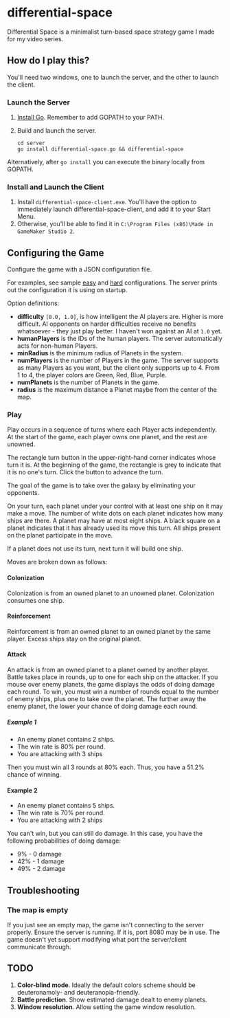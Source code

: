 # differential-space
Differential Space is a minimalist turn-based space strategy game I made for my video series.

## How do I play this?
You'll need two windows, one to launch the server, and the other to launch the client.

### Launch the Server
1. [Install Go](https://golang.org/doc/install). Remember to add GOPATH to your PATH.
1. Build and launch the server.

   ```
   cd server
   go install differential-space.go && differential-space
   ```

Alternatively, after `go install` you can execute the binary locally from GOPATH.

### Install and Launch the Client
1. Install `differential-space-client.exe`. You'll have the option to immediately launch
differential-space-client, and add it to your Start Menu.
1. Otherwise, you'll be able to find it in `C:\Program Files (x86)\Made in GameMaker Studio 2`.

## Configuring the Game
Configure the game with a JSON configuration file.

For examples, see sample [easy](server/easy.json) and [hard](server/hard.json) configurations.
The server prints out the configuration it is using on startup.

Option definitions:
- **difficulty** `[0.0, 1.0]`, is how intelligent the AI players are.
Higher is more difficult. 
AI opponents on harder difficulties receive no benefits whatsoever - they just play better.
I haven't won against an AI at `1.0` yet.
- **humanPlayers** is the IDs of the human players.
The server automatically acts for non-human Players.
- **minRadius** is the minimum radius of Planets in the system.
- **numPlayers** is the number of Players in the game.
The server supports as many Players as you want, but the client only supports up to 4.
From 1 to 4, the player colors are Green, Red, Blue, Purple.
- **numPlanets** is the number of Planets in the game.
- **radius** is the maximum distance a Planet maybe from the center of the map.

### Play
Play occurs in a sequence of turns where each Player acts independently.
At the start of the game, each player owns one planet, and the rest are unowned.

The rectangle turn button in the upper-right-hand corner indicates whose turn it is.
At the beginning of the game, the rectangle is grey to indicate that it is no one's turn.
Click the button to advance the turn.

The goal of the game is to take over the galaxy by eliminating your opponents.

On your turn, each planet under your control with at least one ship on it may make a move.
The number of white dots on each planet indicates how many ships are there.
A planet may have at most eight ships.
A black square on a planet indicates that it has already used its move this turn.
All ships present on the planet participate in the move.

If a planet does not use its turn, next turn it will build one ship.

Moves are broken down as follows:
#### Colonization
Colonization is from an owned planet to an unowned planet.
Colonization consumes one ship.
#### Reinforcement
Reinforcement is from an owned planet to an owned planet by the same player.
Excess ships stay on the original planet.
#### Attack
An attack is from an owned planet to a planet owned by another player.
Battle takes place in rounds, up to one for each ship on the attacker.
If you mouse over enemy planets, the game displays the odds of doing damage each round.
To win, you must win a number of rounds equal to the number of enemy ships, plus one to take over the planet.
The further away the enemy planet, the lower your chance of doing damage each round.

##### Example 1
- An enemy planet contains 2 ships.
- The win rate is 80% per round.
- You are attacking with 3 ships

Then you must win all 3 rounds at 80% each. Thus, you have a 51.2% chance of winning.

#### Example 2
- An enemy planet contains 5 ships.
- The win rate is 70% per round.
- You are attacking with 2 ships

You can't win, but you can still do damage.
In this case, you have the following probabilities of doing damage:
- 9% - 0 damage
- 42% - 1 damage
- 49% - 2 damage

## Troubleshooting

### The map is empty
If you just see an empty map, the game isn't connecting to the server properly.
Ensure the server is running.
If it is, port 8080 may be in use.
The game doesn't yet support modifying what port the server/client communicate through.

## TODO
1. **Color-blind mode**.
Ideally the default colors scheme should be deuteronamoly- and deuteranopia-friendly.
1. **Battle prediction**. Show estimated damage dealt to enemy planets.
1. **Window resolution**. Allow setting the game window resolution.